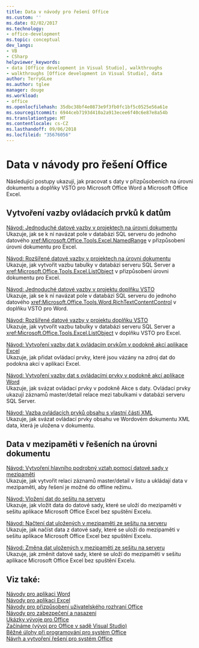 ```yaml
---
title: Data v návody pro řešení Office
ms.custom: ''
ms.date: 02/02/2017
ms.technology:
- office-development
ms.topic: conceptual
dev_langs:
- VB
- CSharp
helpviewer_keywords:
- data [Office development in Visual Studio], walkthroughs
- walkthroughs [Office development in Visual Studio], data
author: TerryGLee
ms.author: tglee
manager: douge
ms.workload:
- office
ms.openlocfilehash: 35dbc38bf4e0873e9f3fb0fc1bf5c0525e56a61e
ms.sourcegitcommit: 6944ceb7193d410a2a913ecee6f40c6e87e8a54b
ms.translationtype: MT
ms.contentlocale: cs-CZ
ms.lasthandoff: 09/06/2018
ms.locfileid: "35676056"
---
```

# <a name="data-in-office-solutions-walkthroughs"></a>Data v návody pro řešení Office
  Následující postupy ukazují, jak pracovat s daty v přizpůsobeních na úrovni dokumentu a doplňky VSTO pro Microsoft Office Word a Microsoft Office Excel.  
  
## <a name="bind-controls-to-data"></a>Vytvoření vazby ovládacích prvků k datům  
 [Návod: Jednoduché datové vazby v projektech na úrovni dokumentu](../vsto/walkthrough-simple-data-binding-in-a-document-level-project.md)  
 Ukazuje, jak se k ní navázat pole v databázi SQL serveru do jednoho datového <xref:Microsoft.Office.Tools.Excel.NamedRange> v přizpůsobení úrovni dokumentu pro Excel.  
  
 [Návod: Rozšířené datové vazby v projektech na úrovni dokumentu](../vsto/walkthrough-complex-data-binding-in-a-document-level-project.md)  
 Ukazuje, jak vytvořit vazbu tabulky v databázi serveru SQL Server a <xref:Microsoft.Office.Tools.Excel.ListObject> v přizpůsobení úrovni dokumentu pro Excel.  
  
 [Návod: Jednoduché datové vazby v projektu doplňku VSTO](../vsto/walkthrough-simple-data-binding-in-vsto-add-in-project.md)  
 Ukazuje, jak se k ní navázat pole v databázi SQL serveru do jednoho datového <xref:Microsoft.Office.Tools.Word.RichTextContentControl> v doplňku VSTO pro Word.  
  
 [Návod: Rozšířené datové vazby v projektu doplňku VSTO](../vsto/walkthrough-complex-data-binding-in-vsto-add-in-project.md)  
 Ukazuje, jak vytvořit vazbu tabulky v databázi serveru SQL Server a <xref:Microsoft.Office.Tools.Excel.ListObject> v doplňku VSTO pro Excel.  
  
 [Návod: Vytvoření vazby dat k ovládacím prvkům v podokně akcí aplikace Excel](../vsto/walkthrough-binding-data-to-controls-on-an-excel-actions-pane.md)  
 Ukazuje, jak přidat ovládací prvky, které jsou vázány na zdroj dat do podokna akcí v aplikaci Excel.  
  
 [Návod: Vytvoření vazby dat s ovládacími prvky v podokně akcí aplikace Word](../vsto/walkthrough-binding-data-to-controls-on-a-word-actions-pane.md)  
 Ukazuje, jak svázat ovládací prvky v podokně Akce s daty. Ovládací prvky ukazují záznamů master/detail relace mezi tabulkami v databázi serveru SQL Server.  
  
 [Návod: Vazba ovládacích prvků obsahu s vlastní části XML](../vsto/walkthrough-binding-content-controls-to-custom-xml-parts.md)  
 Ukazuje, jak svázat ovládací prvky obsahu ve Wordovém dokumentu XML data, která je uložena v dokumentu.  
  
## <a name="cache-data-in-document-level-solutions"></a>Data v mezipaměti v řešeních na úrovni dokumentu  
 [Návod: Vytvoření hlavního podrobný vztah pomocí datové sady v mezipaměti](../vsto/walkthrough-creating-a-master-detail-relation-using-a-cached-dataset.md)  
 Ukazuje, jak vytvořit relaci záznamů master/detail v listu a ukládají data v mezipaměti, aby řešení je možné do offline režimu.  
  
 [Návod: Vložení dat do sešitu na serveru](../vsto/walkthrough-inserting-data-into-a-workbook-on-a-server.md)  
 Ukazuje, jak vložit data do datové sady, které se uloží do mezipaměti v sešitu aplikace Microsoft Office Excel bez spuštění Excelu.  
  
 [Návod: Načtení dat uložených v mezipaměti ze sešitu na serveru](../vsto/walkthrough-retrieving-cached-data-from-a-workbook-on-a-server.md)  
 Ukazuje, jak načíst data z datové sady, které se uloží do mezipaměti v sešitu aplikace Microsoft Office Excel bez spuštění Excelu.  
  
 [Návod: Změna dat uložených v mezipaměti ze sešitu na serveru](../vsto/walkthrough-changing-cached-data-in-a-workbook-on-a-server.md)  
 Ukazuje, jak změnit datové sady, které se uloží do mezipaměti v sešitu aplikace Microsoft Office Excel bez spuštění Excelu.  
  
## <a name="see-also"></a>Viz také:  
 [Návody pro aplikaci Word](../vsto/walkthroughs-using-word.md)   
 [Návody pro aplikaci Excel](../vsto/walkthroughs-using-excel.md)   
 [Návody pro přizpůsobení uživatelského rozhraní Office](../vsto/office-ui-customization-walkthroughs.md)   
 [Návody pro zabezpečení a nasazení](../vsto/security-and-deployment-walkthroughs.md)   
 [Ukázky vývoje pro Office](../vsto/office-development-samples.md)   
 [Začínáme &#40;vývoj pro Office v sadě Visual Studio&#41;](../vsto/getting-started-office-development-in-visual-studio.md)   
 [Běžné úlohy při programování pro systém Office](../vsto/common-tasks-in-office-programming.md)   
 [Návrh a vytvoření řešení pro systém Office](../vsto/designing-and-creating-office-solutions.md)  
  
  